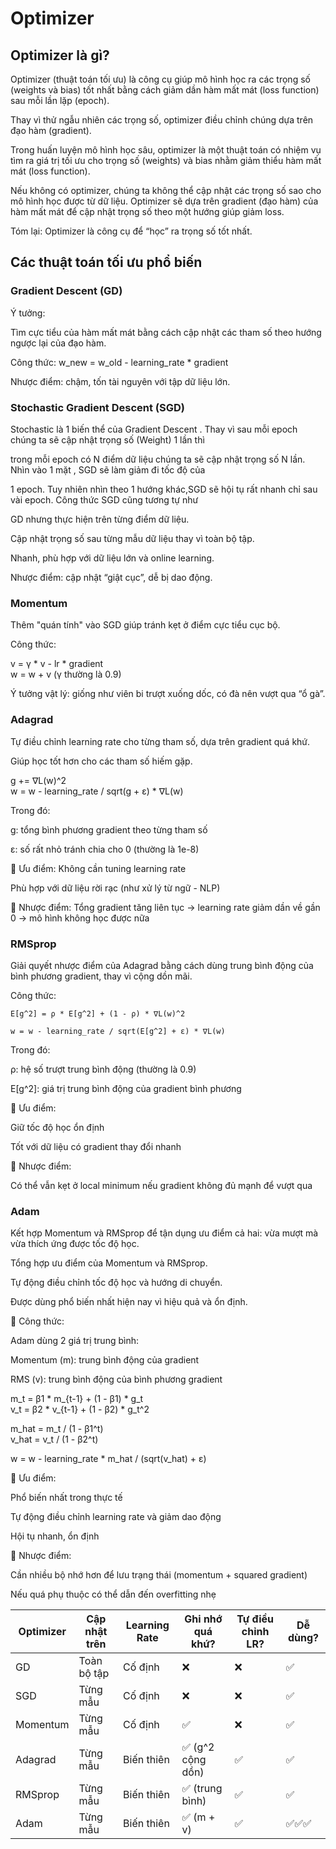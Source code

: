 # Optimizer

## Optimizer là gì?

Optimizer (thuật toán tối ưu) là công cụ giúp mô hình học ra các trọng số (weights và bias) tốt nhất bằng cách giảm dần hàm mất mát (loss function) sau mỗi lần lặp (epoch).

Thay vì thử ngẫu nhiên các trọng số, optimizer điều chỉnh chúng dựa trên đạo hàm (gradient).

Trong huấn luyện mô hình học sâu, optimizer là một thuật toán có nhiệm vụ tìm ra giá trị tối ưu cho trọng số (weights) và bias nhằm giảm thiểu hàm mất mát (loss function).

Nếu không có optimizer, chúng ta không thể cập nhật các trọng số sao cho mô hình học được từ dữ liệu. Optimizer sẽ dựa trên gradient (đạo hàm) của hàm mất mát để cập nhật trọng số theo một hướng giúp giảm loss.

Tóm lại: Optimizer là công cụ để “học” ra trọng số tốt nhất.

## Các thuật toán tối ưu phổ biến

### Gradient Descent (GD)

Ý tưởng:

Tìm cực tiểu của hàm mất mát bằng cách cập nhật các tham số theo hướng ngược lại của đạo hàm.


Công thức:
w_new = w_old - learning_rate * gradient

Nhược điểm: chậm, tốn tài nguyên với tập dữ liệu lớn.

### Stochastic Gradient Descent (SGD)

Stochastic là 1 biến thể của Gradient Descent . Thay vì sau mỗi epoch chúng ta sẽ cập nhật trọng số (Weight) 1 lần thì

trong mỗi epoch có N điểm dữ liệu chúng ta sẽ cập nhật trọng số N lần. Nhìn vào 1 mặt , SGD sẽ làm giảm đi tốc độ của
 
1 epoch. Tuy nhiên nhìn theo 1 hướng khác,SGD sẽ hội tụ rất nhanh chỉ sau vài epoch. Công thức SGD cũng tương tự như 
  
GD nhưng thực hiện trên từng điểm dữ liệu.


 
Cập nhật trọng số sau từng mẫu dữ liệu thay vì toàn bộ tập.

Nhanh, phù hợp với dữ liệu lớn và online learning.

Nhược điểm: cập nhật “giật cục”, dễ bị dao động.

### Momentum

Thêm "quán tính" vào SGD giúp tránh kẹt ở điểm cực tiểu cục bộ.

Công thức:

v = γ * v - lr * gradient  
w = w + v
(γ thường là 0.9)

Ý tưởng vật lý: giống như viên bi trượt xuống dốc, có đà nên vượt qua “ổ gà”.

### Adagrad

Tự điều chỉnh learning rate cho từng tham số, dựa trên gradient quá khứ.

Giúp học tốt hơn cho các tham số hiếm gặp.

g += ∇L(w)^2  
w = w - learning_rate / sqrt(g + ε) * ∇L(w)

Trong đó:

g: tổng bình phương gradient theo từng tham số

ε: số rất nhỏ tránh chia cho 0 (thường là 1e-8)

🔸 Ưu điểm:
Không cần tuning learning rate

Phù hợp với dữ liệu rời rạc (như xử lý từ ngữ - NLP)

🔸 Nhược điểm:
Tổng gradient tăng liên tục → learning rate giảm dần về gần 0 → mô hình không học được nữa

### RMSprop

Giải quyết nhược điểm của Adagrad bằng cách dùng trung bình động của bình phương gradient, thay vì cộng dồn mãi.

Công thức:

    E[g^2] = ρ * E[g^2] + (1 - ρ) * ∇L(w)^2  

    w = w - learning_rate / sqrt(E[g^2] + ε) * ∇L(w)

Trong đó:

ρ: hệ số trượt trung bình động (thường là 0.9)

E[g^2]: giá trị trung bình động của gradient bình phương

🔸 Ưu điểm:

Giữ tốc độ học ổn định

Tốt với dữ liệu có gradient thay đổi nhanh

🔸 Nhược điểm:

Có thể vẫn kẹt ở local minimum nếu gradient không đủ mạnh để vượt qua

### Adam

Kết hợp Momentum và RMSprop để tận dụng ưu điểm cả hai: vừa mượt mà vừa thích ứng được tốc độ học.

Tổng hợp ưu điểm của Momentum và RMSprop.

Tự động điều chỉnh tốc độ học và hướng di chuyển.

Được dùng phổ biến nhất hiện nay vì hiệu quả và ổn định.

🔸 Công thức:

Adam dùng 2 giá trị trung bình:

Momentum (m): trung bình động của gradient

RMS (v): trung bình động của bình phương gradient

m_t = β1 * m_{t-1} + (1 - β1) * g_t  
v_t = β2 * v_{t-1} + (1 - β2) * g_t^2

m_hat = m_t / (1 - β1^t)  
v_hat = v_t / (1 - β2^t)  

w = w - learning_rate * m_hat / (sqrt(v_hat) + ε)

🔸 Ưu điểm:

Phổ biến nhất trong thực tế

Tự động điều chỉnh learning rate và giảm dao động

Hội tụ nhanh, ổn định

🔸 Nhược điểm:

Cần nhiều bộ nhớ hơn để lưu trạng thái (momentum + squared gradient)

Nếu quá phụ thuộc có thể dẫn đến overfitting nhẹ

| Optimizer | Cập nhật trên | Learning Rate | Ghi nhớ quá khứ? | Tự điều chỉnh LR? | Dễ dùng? |
| --------- | ------------- | ------------- | ---------------- | ----------------- | -------- |
| GD        | Toàn bộ tập   | Cố định       | ❌                | ❌                 | ✅        |
| SGD       | Từng mẫu      | Cố định       | ❌                | ❌                 | ✅        |
| Momentum  | Từng mẫu      | Cố định       | ✅                | ❌                 | ✅        |
| Adagrad   | Từng mẫu      | Biến thiên    | ✅ (g^2 cộng dồn) | ✅                 | ✅        |
| RMSprop   | Từng mẫu      | Biến thiên    | ✅ (trung bình)   | ✅                 | ✅        |
| Adam      | Từng mẫu      | Biến thiên    | ✅ (m + v)        | ✅                 | ✅✅✅   |
